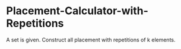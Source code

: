 # Placement-Calculator-with-Repetitions
A set is given. Construct all placement with repetitions of k elements.
